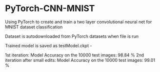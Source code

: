 # PyTorch-CNN-MNIST
Using PyTorch to create and train a two layer convolutional neural net for MNIST dataset classification

Dataset is autodownloaded from PyTorch datasets when file is run

Trained model is saved as testModel.ckpt - 

1st iteration: Model Accuracy on the 10000 test images: 98.84 %
2nd iteration after small edits: Model Accuracy on the 10000 test images: 99.01 %
